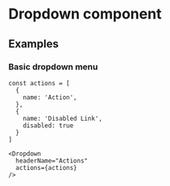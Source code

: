 # Dropdown component

## Examples

### Basic dropdown menu

```
const actions = [
  {
    name: 'Action',
  },
  {
    name: 'Disabled Link',
    disabled: true
  }
]

<Dropdown 
  headerName="Actions"
  actions={actions}
/>
```